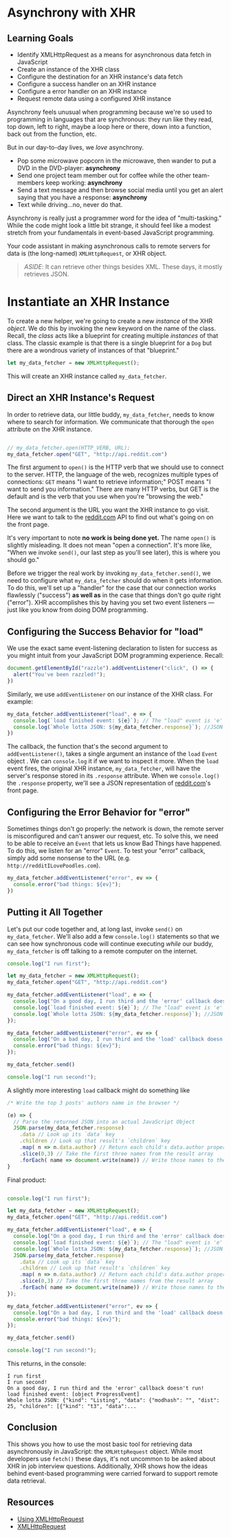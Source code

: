 # Asynchrony with XHR

## Learning Goals

* Identify XMLHttpRequest as a means for asynchronous data fetch in JavaScript
* Create an instance of the XHR class
* Configure the destination for an XHR instance's data fetch
* Configure a success handler on an XHR instance
* Configure a error handler on an XHR instance
* Request remote data using a configured XHR instance

Asynchrony feels unusual when programming because we're so used to programming
in languages that are synchronous: they run like they read, top down, left to
right, maybe a loop here or there, down into a function, back out from the
function, etc.

But in our day-to-day lives, we _love_ asynchrony.

* Pop some microwave popcorn in the microwave, then wander to put a DVD in the DVD-player: **asynchrony**
* Send one project team member out for coffee while the other team-members keep working: **asynchrony**
* Send a text message and then browse social media until you get an alert saying that you have a response: **asynchrony**
* Text while driving...no, never do that.

Asynchrony is really just a programmer word for the idea of "multi-tasking."
While the code might look a little bit strange, it should feel like a modest
stretch from your fundamentals in event-based JavaScript programming.

Your code assistant in making asynchronous calls to remote servers for data is
(the long-named) `XMLHttpRequest`, or XHR object.

> *ASIDE*: It can retrieve other things besides XML. These days, it mostly
> retrieves JSON.

# Instantiate an XHR Instance

To create a new helper, we're going to create a new _instance_ of the XHR
_object_. We do this by invoking the new keyword on the name of the class.
Recall, the _class_ acts like a blueprint for creating multiple _instances_ of
that class. The classic example is that there is a single blueprint for a `Dog`
but there are a wondrous variety of instances of that "blueprint."

```js
let my_data_fetcher = new XMLHttpRequest();
```

This will create an XHR instance called `my_data_fetcher`.

## Direct an XHR Instance's Request

In order to retrieve data, our little buddy, `my_data_fetcher`, needs to know
where to search for information. We communicate that thorough the `open`
attribute on the XHR instance.

```js

// my_data_fetcher.open(HTTP_VERB, URL);
my_data_fetcher.open("GET", "http://api.reddit.com")
```

The first argument to `open()` is the HTTP verb that we should use to connect
to the server. HTTP, the language of the web, recognizes multiple types of
connections: `GET` means "I want to retrieve information;" POST means "I want
to send you information." There are many HTTP verbs, but GET is the default and
is the verb that you use when you're "browsing the web."

The second argument is the URL you want the XHR instance to go visit. Here we
want to talk to the [reddit.com][] API to find out what's going on on the front
page.

It's very important to note **no work is being done yet.** The name `open()` is
slightly misleading. It does not mean "open a connection". It's more like,
"When we invoke `send()`, our last step as you'll see later), this is where you
should go."

Before we trigger the real work by invoking `my_data_fetcher.send()`, we need
to configure what `my_data_fetcher` should do when it gets information. To do
this, we'll set up a "handler" for the case that our connection works
flawlessly ("success") **as well as** in the case that things don't go _quite_
right ("error"). XHR accomplishes this by having you set two event listeners
&mdash; just like you know from doing DOM programming.

## Configuring the Success Behavior for "load"

We use the exact same event-listening declaration to listen for success as you
might intuit from your JavaScript DOM programming experience. Recall:

```js
document.getElementById("razzle").addEventListener("click", () => {
  alert("You've been razzled!");
})
```

Similarly, we use `addEventListener` on our instance of the XHR class. For
example:

```js
my_data_fetcher.addEventListener("load", e => {
  console.log(`load finished event: ${e}`); // The "load" event is 'e'
  console.log(`Whole lotta JSON: ${my_data_fetcher.response}`); //JSON obj
})
```

The callback, the function that's the second argument to `addEventListener()`,
takes a single argument an instance of the `load` `Event` object . We can
`console.log` it if we want to inspect it more. When the `load` event fires,
the original XHR instance, `my_data_fetcher`, will have the server's response
stored in its `.response` attribute. When we `console.log()` the `.response`
property, we'll see a JSON representation of [reddit.com][]'s front page.

## Configuring the Error Behavior for "error"

Sometimes things don't go properly: the network is down, the remote server is
misconfigured and can't answer our request, etc. To solve this, we need to be
able to receive an `Event` that lets us know Bad Things have happened. To do
this, we listen for an "error" `Event`. To test your "error" callback, simply
add some nonsense to the URL (e.g. `http://redditILovePoodles.com`).

```js
my_data_fetcher.addEventListener("error", ev => {
  console.error("bad things: ${ev}");
})
```

## Putting it All Together

Let's put our code together and, at long last, invoke `send()` on
`my_data_fetcher`. We'll also add a few `console.log()` statements so that we
can see how synchronous code will continue executing _while_ our buddy,
`my_data_fetcher` is off talking to a remote computer on the internet.

```js
console.log("I run first");

let my_data_fetcher = new XMLHttpRequest();
my_data_fetcher.open("GET", "http://api.reddit.com")

my_data_fetcher.addEventListener("load", e => {
  console.log("On a good day, I run third and the 'error' callback doesn't run!");
  console.log(`load finished event: ${e}`); // The "load" event is 'e'
  console.log(`Whole lotta JSON: ${my_data_fetcher.response}`); //JSON obj
});

my_data_fetcher.addEventListener("error", ev => {
  console.log("On a bad day, I run third and the 'load' callback doesn't run!");
  console.error("bad things: ${ev}");
});

my_data_fetcher.send()

console.log("I run second!");
```

A slightly more interesting `load` callback might do something like

```js
/* Write the top 3 posts' authors name in the browser */

(e) => {
  // Parse the returned JSON into an actual JavaScript Object
  JSON.parse(my_data_fetcher.response)
    .data // Look up its `data` key
    .children // Look up that result's `children` key
    .map( n => n.data.author) // Return each child's data.author property
    .slice(0,3) // Take the first three names from the result array
    .forEach( name => document.write(name)) // Write those names to the document
}
```

Final product:

```js

console.log("I run first");

let my_data_fetcher = new XMLHttpRequest();
my_data_fetcher.open("GET", "http://api.reddit.com")

my_data_fetcher.addEventListener("load", e => {
  console.log("On a good day, I run third and the 'error' callback doesn't run!");
  console.log(`load finished event: ${e}`); // The "load" event is 'e'
  console.log(`Whole lotta JSON: ${my_data_fetcher.response}`); //JSON obj
  JSON.parse(my_data_fetcher.response)
    .data // Look up its `data` key
    .children // Look up that result's `children` key
    .map( n => n.data.author) // Return each child's data.author property
    .slice(0,3) // Take the first three names from the result array
    .forEach( name => document.write(name)) // Write those names to the document
});

my_data_fetcher.addEventListener("error", ev => {
  console.log("On a bad day, I run third and the 'load' callback doesn't run!");
  console.error("bad things: ${ev}");
});

my_data_fetcher.send()

console.log("I run second!");
```

This returns, in the console:

```text
I run first
I run second!
On a good day, I run third and the 'error' callback doesn't run!
load finished event: [object ProgressEvent]
Whole lotta JSON: {"kind": "Listing", "data": {"modhash": "", "dist": 25, "children": [{"kind": "t3", "data":...
```

## Conclusion

This shows you how to use the most basic tool for retrieving data
asynchronously in JavaScript: the `XMLHttpRequest` object. While most
developers use `fetch()` these days, it's not uncommon to be asked about XHR in
job interview questions. Additionally, XHR shows how the ideas behind
event-based programming were carried forward to support remote data retrieval.

## Resources

* [Using XMLHttpRequest][1]
* [XMLHttpRequest][2]

[1]: https://developer.mozilla.org/en-US/docs/Web/API/XMLHttpRequest/Using_XMLHttpRequest
[2]: https://developer.mozilla.org/en-US/docs/Web/API/XMLHttpRequest

[reddit.com]: http://reddit.com
